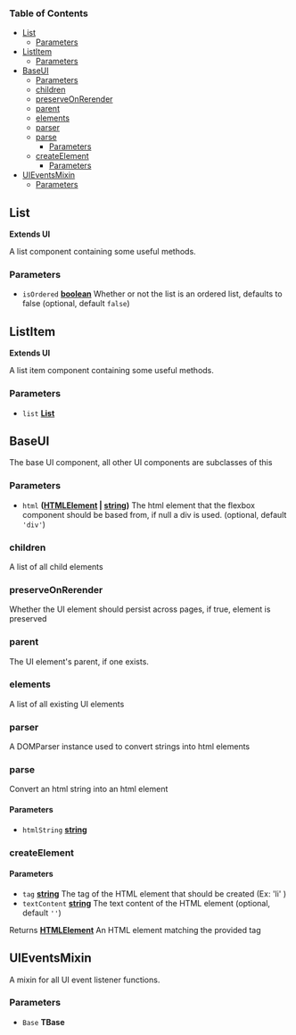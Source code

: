 <!-- Generated by documentation.js. Update this documentation by updating the source code. -->

### Table of Contents

*   [List][1]
    *   [Parameters][2]
*   [ListItem][3]
    *   [Parameters][4]
*   [BaseUI][5]
    *   [Parameters][6]
    *   [children][7]
    *   [preserveOnRerender][8]
    *   [parent][9]
    *   [elements][10]
    *   [parser][11]
    *   [parse][12]
        *   [Parameters][13]
    *   [createElement][14]
        *   [Parameters][15]
*   [UIEventsMixin][16]
    *   [Parameters][17]

## List

**Extends UI**

A list component containing some useful methods.

### Parameters

*   `isOrdered` **[boolean][18]** Whether or not the list is an ordered list, defaults to false (optional, default `false`)

## ListItem

**Extends UI**

A list item component containing some useful methods.

### Parameters

*   `list` **[List][1]**&#x20;

## BaseUI

The base UI component, all other UI components are subclasses of this

### Parameters

*   `html` **([HTMLElement][19] | [string][20])** The html element that the flexbox component should be based from, if null a div is used. (optional, default `'div'`)

### children

A list of all child elements

### preserveOnRerender

Whether the UI element should persist across pages, if true, element is preserved

### parent

The UI element's parent, if one exists.

### elements

A list of all existing UI elements

### parser

A DOMParser instance used to convert strings into html elements

### parse

Convert an html string into an html element

#### Parameters

*   `htmlString` **[string][20]**&#x20;

### createElement

#### Parameters

*   `tag` **[string][20]** The tag of the HTML element that should be created (Ex: 'li' )
*   `textContent` **[string][20]** The text content of the HTML element (optional, default `''`)

Returns **[HTMLElement][19]** An HTML element matching the provided tag

## UIEventsMixin

A mixin for all UI event listener functions.

### Parameters

*   `Base` **TBase**&#x20;

[1]: #list

[2]: #parameters

[3]: #listitem

[4]: #parameters-1

[5]: #baseui

[6]: #parameters-2

[7]: #children

[8]: #preserveonrerender

[9]: #parent

[10]: #elements

[11]: #parser

[12]: #parse

[13]: #parameters-3

[14]: #createelement

[15]: #parameters-4

[16]: #uieventsmixin

[17]: #parameters-5

[18]: https://developer.mozilla.org/docs/Web/JavaScript/Reference/Global_Objects/Boolean

[19]: https://developer.mozilla.org/docs/Web/HTML/Element

[20]: https://developer.mozilla.org/docs/Web/JavaScript/Reference/Global_Objects/String
